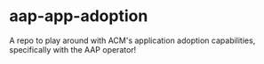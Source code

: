 # aap-app-adoption
A repo to play around with ACM's application adoption capabilities, specifically with the AAP operator!
